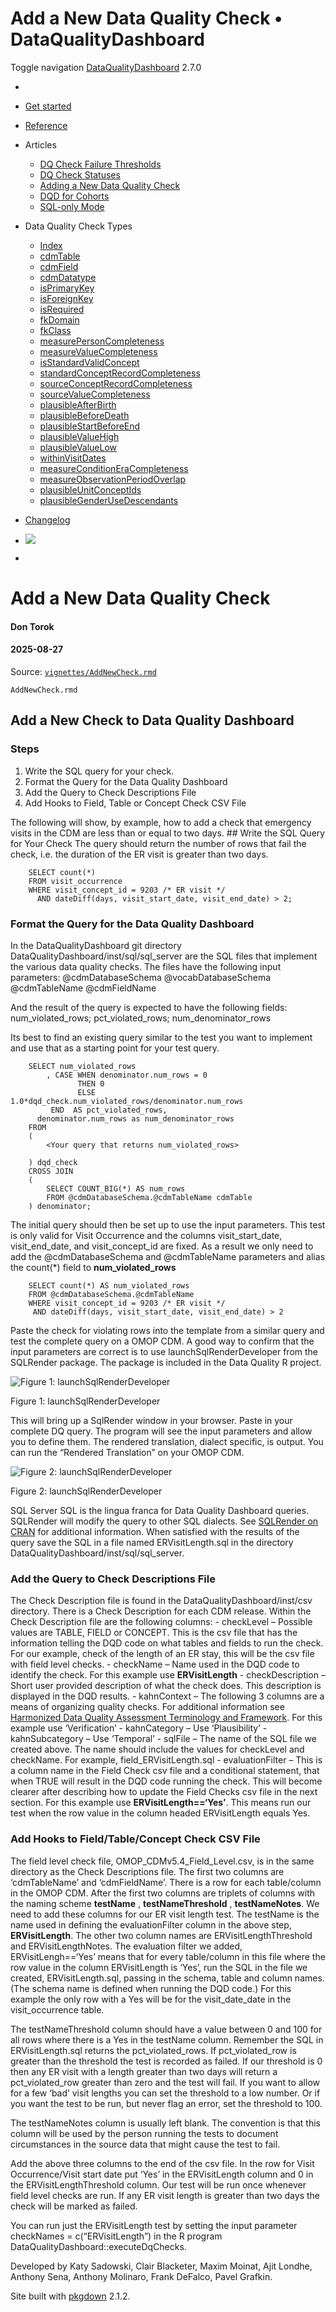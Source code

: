 # Add a New Data Quality Check • DataQualityDashboard

Toggle navigation [DataQualityDashboard](../index.html) 2.7.0

  * [ ](../index.html)
  * [Get started](../articles/DataQualityDashboard.html)
  * [Reference](../reference/index.html)
  * Articles 
    * [DQ Check Failure Thresholds](../articles/Thresholds.html)
    * [DQ Check Statuses](../articles/CheckStatusDefinitions.html)
    * [Adding a New Data Quality Check](../articles/AddNewCheck.html)
    * [DQD for Cohorts](../articles/DqdForCohorts.html)
    * [SQL-only Mode](../articles/SqlOnly.html)
  * Data Quality Check Types 
    * [Index](../articles/checkIndex.html)
    * [cdmTable](../articles/checks/cdmTable.html)
    * [cdmField](../articles/checks/cdmField.html)
    * [cdmDatatype](../articles/checks/cdmDatatype.html)
    * [isPrimaryKey](../articles/checks/isPrimaryKey.html)
    * [isForeignKey](../articles/checks/isForeignKey.html)
    * [isRequired](../articles/checks/isRequired.html)
    * [fkDomain](../articles/checks/fkDomain.html)
    * [fkClass](../articles/checks/fkClass.html)
    * [measurePersonCompleteness](../articles/checks/measurePersonCompleteness.html)
    * [measureValueCompleteness](../articles/checks/measureValueCompleteness.html)
    * [isStandardValidConcept](../articles/checks/isStandardValidConcept.html)
    * [standardConceptRecordCompleteness](../articles/checks/standardConceptRecordCompleteness.html)
    * [sourceConceptRecordCompleteness](../articles/checks/sourceConceptRecordCompleteness.html)
    * [sourceValueCompleteness](../articles/checks/sourceValueCompleteness.html)
    * [plausibleAfterBirth](../articles/checks/plausibleAfterBirth.html)
    * [plausibleBeforeDeath](../articles/checks/plausibleBeforeDeath.html)
    * [plausibleStartBeforeEnd](../articles/checks/plausibleStartBeforeEnd.html)
    * [plausibleValueHigh](../articles/checks/plausibleValueHigh.html)
    * [plausibleValueLow](../articles/checks/plausibleValueLow.html)
    * [withinVisitDates](../articles/checks/withinVisitDates.html)
    * [measureConditionEraCompleteness](../articles/checks/measureConditionEraCompleteness.html)
    * [measureObservationPeriodOverlap](../articles/checks/measureObservationPeriodOverlap.html)
    * [plausibleUnitConceptIds](../articles/checks/plausibleUnitConceptIds.html)
    * [plausibleGenderUseDescendants](../articles/checks/plausibleGenderUseDescendants.html)
  * [Changelog](../news/index.html)


  * [![](https://ohdsi.github.io/Hades/images/hadesMini.png)](https://ohdsi.github.io/Hades)
  * [ ](https://github.com/OHDSI/DataQualityDashboard/)



# Add a New Data Quality Check

#### Don Torok

#### 2025-08-27

Source: [`vignettes/AddNewCheck.rmd`](https://github.com/OHDSI/DataQualityDashboard/blob/HEAD/vignettes/AddNewCheck.rmd)

`AddNewCheck.rmd`

## Add a New Check to Data Quality Dashboard

### Steps

  1. Write the SQL query for your check.
  2. Format the Query for the Data Quality Dashboard
  3. Add the Query to Check Descriptions File
  4. Add Hooks to Field, Table or Concept Check CSV File



The following will show, by example, how to add a check that emergency visits in the CDM are less than or equal to two days. ## Write the SQL Query for Your Check The query should return the number of rows that fail the check, i.e. the duration of the ER visit is greater than two days.
    
    
        SELECT count(*)
        FROM visit_occurrence
        WHERE visit_concept_id = 9203 /* ER visit */
          AND dateDiff(days, visit_start_date, visit_end_date) > 2;

### Format the Query for the Data Quality Dashboard

In the DataQualityDashboard git directory DataQualityDashboard/inst/sql/sql_server are the SQL files that implement the various data quality checks. The files have the following input parameters: @cdmDatabaseSchema @vocabDatabaseSchema @cdmTableName @cdmFieldName

And the result of the query is expected to have the following fields: num_violated_rows; pct_violated_rows; num_denominator_rows

Its best to find an existing query similar to the test you want to implement and use that as a starting point for your test query.
    
    
        SELECT num_violated_rows
            , CASE WHEN denominator.num_rows = 0 
                   THEN 0 
                   ELSE 1.0*dqd_check.num_violated_rows/denominator.num_rows 
             END  AS pct_violated_rows, 
          denominator.num_rows as num_denominator_rows
        FROM
        (
            <Your query that returns num_violated_rows>
             
        ) dqd_check
        CROSS JOIN
        ( 
            SELECT COUNT_BIG(*) AS num_rows
            FROM @cdmDatabaseSchema.@cdmTableName cdmTable
        ) denominator;

The initial query should then be set up to use the input parameters. This test is only valid for Visit Occurrence and the columns visit_start_date, visit_end_date, and visit_concept_id are fixed. As a result we only need to add the @cdmDatabaseSchema and @cdmTableName parameters and alias the count(*) field to **num_violated_rows**
    
    
        SELECT count(*) AS num_violated_rows
        FROM @cdmDatabaseSchema.@cdmTableName
        WHERE visit_concept_id = 9203 /* ER visit */
         AND dateDiff(days, visit_start_date, visit_end_date) > 2

Paste the check for violating rows into the template from a similar query and test the complete query on a OMOP CDM. A good way to confirm that the input parameters are correct is to use launchSqlRenderDeveloper from the SQLRender package. The package is included in the Data Quality R project.

![Figure 1: launchSqlRenderDeveloper](images/library_SQLRender.png)

Figure 1: launchSqlRenderDeveloper

This will bring up a SqlRender window in your browser. Paste in your complete DQ query. The program will see the input parameters and allow you to define them. The rendered translation, dialect specific, is output. You can run the “Rendered Translation” on your OMOP CDM.

![Figure 2: launchSqlRenderDeveloper](images/SQLRenderDeveloper.png)

Figure 2: launchSqlRenderDeveloper

SQL Server SQL is the lingua franca for Data Quality Dashboard queries. SQLRender will modify the query to other SQL dialects. See [SQLRender on CRAN](https://cran.r-project.org/web/packages/SqlRender/index.html) for additional information. When satisfied with the results of the query save the SQL in a file named ERVisitLength.sql in the directory DataQualityDashboard/inst/sql/sql_server.

### Add the Query to Check Descriptions File

The Check Description file is found in the DataQualityDashboard/inst/csv directory. There is a Check Description for each CDM release. Within the Check Description file are the following columns: - checkLevel – Possible values are TABLE, FIELD or CONCEPT. This is the csv file that has the information telling the DQD code on what tables and fields to run the check. For our example, check of the length of an ER stay, this will be the csv file with field level checks. - checkName – Name used in the DQD code to identify the check. For this example use **ERVisitLength** \- checkDescription – Short user provided description of what the check does. This description is displayed in the DQD results. - kahnContext – The following 3 columns are a means of organizing quality checks. For additional information see [Harmonized Data Quality Assessment Terminology and Framework](https://www.ncbi.nlm.nih.gov/pmc/articles/PMC5051581/). For this example use ‘Verification’ - kahnCategory – Use ‘Plausibility’ - kahnSubcategory – Use ‘Temporal’ - sqlFile – The name of the SQL file we created above. The name should include the values for checkLevel and checkName. For example, field_ERVisitLength.sql - evaluationFilter – This is a column name in the Field Check csv file and a conditional statement, that when TRUE will result in the DQD code running the check. This will become clearer after describing how to update the Field Checks csv file in the next section. For this example use **ERVisitLength==‘Yes’**. This means run our test when the row value in the column headed ERVisitLength equals Yes.

### Add Hooks to Field/Table/Concept Check CSV File

The field level check file, OMOP_CDMv5.4_Field_Level.csv, is in the same directory as the Check Descriptions file. The first two columns are ‘cdmTableName’ and ‘cdmFieldName’. There is a row for each table/column in the OMOP CDM. After the first two columns are triplets of columns with the naming scheme **testName** , **testNameThreshold** , **testNameNotes**. We need to add these columns for our ER visit length test. The testName is the name used in defining the evaluationFilter column in the above step, **ERVisitLength**. The other two column names are ERVisitLengthThreshold and ERVisitLengthNotes. The evaluation filter we added, ERVisitLengh==‘Yes’ means that for every table/column in this file where the row value in the column ERVisitLength is ‘Yes’, run the SQL in the file we created, ERVisitLength.sql, passing in the schema, table and column names. (The schema name is defined when running the DQD code.) For this example the only row with a Yes will be for the visit_date_date in the visit_occurrence table.

The testNameThreshold column should have a value between 0 and 100 for all rows where there is a Yes in the testName column. Remember the SQL in ERVisitLength.sql returns the pct_violated_rows. If pct_violated_row is greater than the threshold the test is recorded as failed. If our threshold is 0 then any ER visit with a length greater than two days will return a pct_violated_row greater than zero and the test will fail. If you want to allow for a few ‘bad’ visit lengths you can set the threshold to a low number. Or if you want the test to be run, but never flag an error, set the threshold to 100.

The testNameNotes column is usually left blank. The convention is that this column will be used by the person running the tests to document circumstances in the source data that might cause the test to fail.

Add the above three columns to the end of the csv file. In the row for Visit Occurrence/Visit start date put ‘Yes’ in the ERVisitLength column and 0 in the ERVisitLengthThreshold column. Our test will be run once whenever field level checks are run. If any ER visit length is greater than two days the check will be marked as failed.

You can run just the ERVisitLength test by setting the input parameter checkNames = c(“ERVisitLength”) in the R program DataQualityDashboard::executeDqChecks.

Developed by Katy Sadowski, Clair Blacketer, Maxim Moinat, Ajit Londhe, Anthony Sena, Anthony Molinaro, Frank DeFalco, Pavel Grafkin.

Site built with [pkgdown](https://pkgdown.r-lib.org/) 2.1.2.
